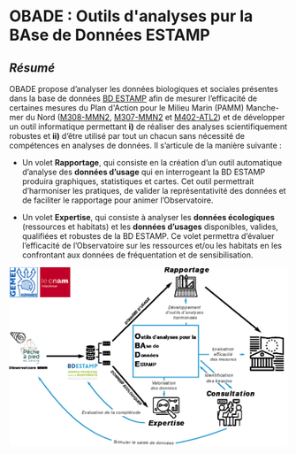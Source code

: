 # OBADE : Outils d'analyses pur la BAse de Données ESTAMP


## *Résumé*

OBADE propose d’analyser les données biologiques et sociales présentes dans la base de données [BD ESTAMP](https://estamp.afbiodiversite.fr) afin de mesurer l’efficacité de certaines mesures du Plan d'Action pour le Milieu Marin (PAMM) Manche-mer du Nord ([M308-MMN2](http://www.dirm.memn.developpement-durable.gouv.fr/IMG/pdf/m308-mmn2_document-cadre_de_prefiguration_de_l_observatoire-post_procedure_passation_marches.pdf), [M307-MMN2](http://www.dirm.memn.developpement-durable.gouv.fr/preuves-objectives-de-realisation-des-actions-des-a924.html) et [M402-ATL2](http://www.dirm.memn.developpement-durable.gouv.fr/preuves-objectives-de-realisation-des-actions-des-a924.html)) et de développer un outil informatique permettant **i)** de réaliser des analyses scientifiquement robustes et **ii)** d’être utilisé par tout un chacun sans nécessité de compétences en analyses de données.
Il s’articule de la manière suivante : 

- Un volet **Rapportage**, qui consiste en la création d’un outil automatique d’analyse des **données d’usage** qui en interrogeant la BD ESTAMP produira graphiques, statistiques et cartes. Cet outil permettrait d’harmoniser les pratiques, de valider la représentativité des données et de faciliter le rapportage pour animer l’Observatoire.

- Un volet **Expertise**, qui consiste à analyser les **données écologiques** (ressources et habitats) et les **données d’usages** disponibles, valides, qualifiées et robustes de la BD ESTAMP. Ce volet permettra d’évaluer l’efficacité de l’Observatoire sur les ressources et/ou les habitats en les confrontant aux données de fréquentation et de sensibilisation.

![Résumé graphique](figures_divers/resume.png "Description du projet OBADE")
